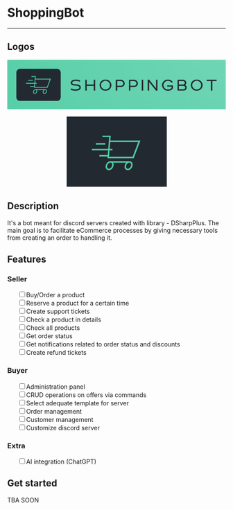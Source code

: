 # ShoppingBot

---

<h2>Logos</h2>

<p align="center">
  <img src="/assets/logo.png"/>
</p>
<p align="center">
  <img src="/assets/shoppingbot.png"/>
</p>
<h2>Description</h2>

<p>It's a bot meant for discord servers created with library - DSharpPlus. The main goal is to facilitate eCommerce processes by giving necessary tools from creating an order to handling it.</p>
<h2>Features</h2>

<h3>Seller</h3>
<ul style="list-style: none">
    <li><input type="checkbox">Buy/Order a product</input></li>
    <li><input type="checkbox">Reserve a product for a certain time</input></li><li><input type="checkbox">Create support tickets</input></li><li><input type="checkbox">Check a product in details</input></li><li><input type="checkbox">Check all products</input></li>
    <li><input type="checkbox">Get order status</input></li>
    <li><input type="checkbox">Get notifications related to order status and discounts</input></li>
    <li><input type="checkbox">Create refund tickets</input></li>
</ul>
<h3>Buyer</h3>
<ul style="list-style: none">
    <li><input type="checkbox">Administration panel</input></li>
    <li><input type="checkbox">CRUD operations on offers via commands</input></li><li><input type="checkbox">Select adequate template for server</input></li><li><input type="checkbox">Order management</input></li><li><input type="checkbox">Customer management</input></li>
    <li><input type="checkbox">Customize discord server</input></li>
</ul>
<h3>Extra</h3>
<ul style="list-style: none">
    <li><input type="checkbox">AI integration (ChatGPT)</input></li>
</ul>
<h2>Get started</h2>

<p>TBA SOON</p>
